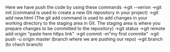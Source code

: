 Here we have push the code by using these commands
->git --verion 
->git init (command is used to create a new Git repository in your project)
->git add new.html (The git add command is used to add changes in your working        directory               to the staging area in Git. The staging area is where you     prepare changes to be committed to the repository)
->git status
->git remote add origin "paste here https link"
->git commit -m"my first commite"
->git push -u origin master (branch where we are pushing our repo)
->git branch (to chech branch)
 